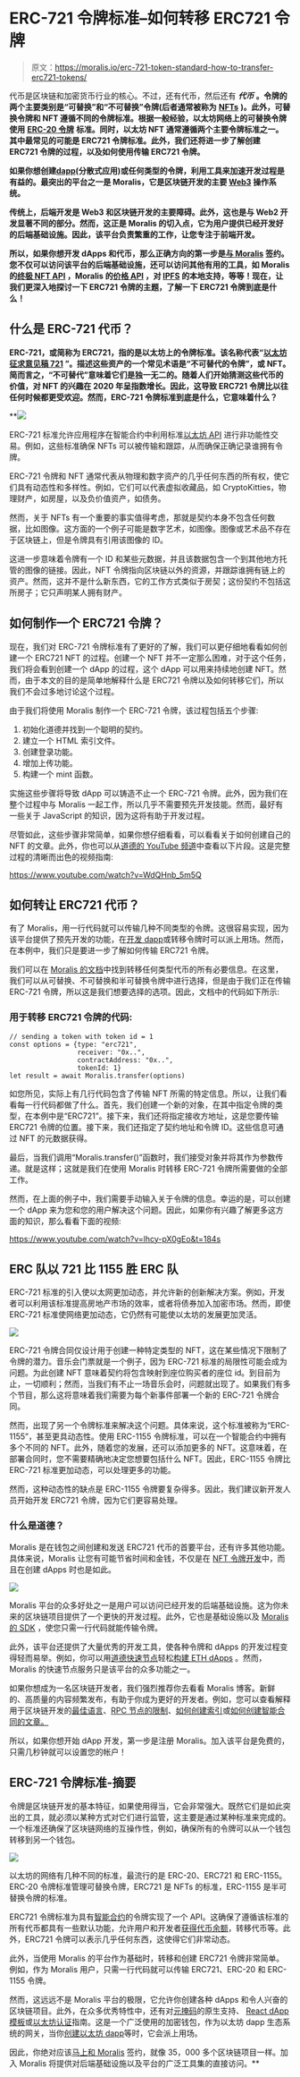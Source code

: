 # ERC-721 令牌标准–如何转移 ERC721 令牌

> 原文：<https://moralis.io/erc-721-token-standard-how-to-transfer-erc721-tokens/>

代币是区块链和加密货币行业的核心。不过，还有代币，然后还有 ***代币*** **。令牌的两个主要类别是“可替换”和“不可替换”令牌(后者通常被称为** [**NFTs**](https://moralis.io/non-fungible-tokens-explained-what-are-nfts/) **)。此外，可替换令牌和 NFT 遵循不同的令牌标准。根据一般经验，以太坊网络上的可替换令牌使用** [**ERC-20 令牌**](https://moralis.io/how-to-send-erc-20-tokens/) **标准。同时，以太坊 NFT 通常遵循两个主要令牌标准之一。其中最常见的可能是 ERC721 令牌标准。此外，我们还将进一步了解创建 ERC721 令牌的过程，以及如何使用**[](https://moralis.io/)****传输 ERC721 令牌。****

**如果你想创建[dapp](https://moralis.io/decentralized-applications-explained-what-are-dapps/)(分散式应用)或任何类型的令牌，利用工具来加速开发过程是有益的。最突出的平台之一是 Moralis，它是区块链开发的主要 [Web3](https://moralis.io/the-ultimate-guide-to-web3-what-is-web3/) 操作系统。**

**传统上，后端开发是 Web3 和区块链开发的主要障碍。此外，这也是与 Web2 开发显著不同的部分。然而，这正是 Moralis 的切入点，它为用户提供已经开发好的后端基础设施。因此，该平台负责繁重的工作，让您专注于前端开发。**

**所以，如果你想开发 dApps 和代币，那么正确方向的第一步是[与 Moralis](https://admin.moralis.io/register) 签约。您不仅可以访问该平台的后端基础设施，还可以访问其他有用的工具，如 Moralis 的[终极 NFT API](https://moralis.io/ultimate-nft-api-exploring-moralis-nft-api/) ，Moralis 的[价格 API](https://moralis.io/introducing-the-moralis-price-api/) ，对 [IPFS](https://moralis.io/what-is-ipfs-interplanetary-file-system/) 的本地支持，等等！现在，让我们更深入地探讨一下 ERC721 令牌的主题，了解一下 ERC721 令牌到底是什么！**

## **什么是 ERC-721 代币？**

**ERC-721，或简称为 ERC721，指的是以太坊上的令牌标准。该名称代表“[以太坊征求意见稿 721](https://ethereum.org/en/developers/docs/standards/tokens/erc-721/) ”。描述这些资产的一个常见术语是“不可替代的令牌”，或 NFT。简而言之，“不可替代”意味着它们是独一无二的。随着人们开始猜测这些代币的价值，对 NFT 的兴趣在 2020 年呈指数增长。因此，这导致 ERC721 令牌比以往任何时候都更受欢迎。然而，ERC-721 令牌标准到底是什么，它意味着什么？**

**![](img/ca5401d744c2207bc35f76afc5b8997c.png)

ERC-721 标准允许应用程序在智能合约中利用标准[以太坊 API](https://moralis.io/ethereum-api-develop-ethereum-dapps-with-moralis/) 进行非功能性交易。例如，这些标准确保 NFTs 可以被传输和跟踪，从而确保正确记录谁拥有令牌。

ERC-721 令牌和 NFT 通常代表从物理和数字资产的几乎任何东西的所有权，使它们具有动态性和多样性。例如，它们可以代表虚拟收藏品，如 CryptoKitties，物理财产，如房屋，以及负价值资产，如债务。

然而，关于 NFTs 有一个重要的事实值得考虑，那就是契约本身不包含任何数据，比如图像。这方面的一个例子可能是数字艺术，如图像。图像或艺术品不存在于区块链上，但是令牌具有引用该图像的 ID。

这进一步意味着令牌有一个 ID 和某些元数据，并且该数据包含一个到其他地方托管的图像的链接。因此，NFT 令牌指向区块链以外的资源，并跟踪谁拥有链上的资产。然而，这并不是什么新东西，它的工作方式类似于房契；这份契约不包括这所房子；它只声明某人拥有财产。

## 如何制作一个 ERC721 令牌？

现在，我们对 ERC-721 令牌标准有了更好的了解，我们可以更仔细地看看如何创建一个 ERC721 NFT 的过程。创建一个 NFT 并不一定那么困难，对于这个任务，我们将会看到创建一个 dApp 的过程，这个 dApp 可以用来持续地创建 NFT。然而，由于本文的目的是简单地解释什么是 ERC721 令牌以及如何转移它们，所以我们不会过多地讨论这个过程。

由于我们将使用 Moralis 制作一个 ERC-721 令牌，该过程包括五个步骤:

1.  初始化道德并找到一个聪明的契约。
2.  建立一个 HTML 索引文件。
3.  创建登录功能。
4.  增加上传功能。
5.  构建一个 mint 函数。

实施这些步骤将导致 dApp 可以铸造不止一个 ERC-721 令牌。此外，因为我们在整个过程中与 Moralis 一起工作，所以几乎不需要预先开发技能。然而，最好有一些关于 JavaScript 的知识，因为这将有助于开发过程。

尽管如此，这些步骤非常简单，如果你想仔细看看，可以看看关于如何创建自己的 NFT 的文章。此外，你也可以从[道德的 YouTube 频道](https://www.youtube.com/channel/UCgWS9Q3P5AxCWyQLT2kQhBw)中查看以下片段。这是完整过程的清晰而出色的视频指南:

https://www.youtube.com/watch?v=WdQHnb_5m5Q

## 如何转让 ERC721 代币？

有了 Moralis，用一行代码就可以传输几种不同类型的令牌。这很容易实现，因为该平台提供了预先开发的功能，在[开发 dapp](https://moralis.io/how-to-build-decentralized-apps-dapps-quickly-and-easily/)或转移令牌时可以派上用场。然而，在本例中，我们只是要进一步了解如何传输 ERC721 令牌。

我们可以在 [Moralis 的文档](https://docs.moralis.io/moralis-server/sending-assets)中找到转移任何类型代币的所有必要信息。在这里，我们可以从可替换、不可替换和半可替换令牌中进行选择，但是由于我们正在传输 ERC-721 令牌，所以这是我们想要选择的选项。因此，文档中的代码如下所示:

### 用于转移 ERC721 令牌的代码:

```
// sending a token with token id = 1
const options = {type: "erc721",  
                 receiver: "0x..",
                 contractAddress: "0x..",
                 tokenId: 1}
let result = await Moralis.transfer(options)
```

如您所见，实际上有几行代码包含了传输 NFT 所需的特定信息。所以，让我们看看每一行代码都做了什么。首先，我们创建一个新的对象，在其中指定令牌的类型，在本例中是“ERC721”。接下来，我们还将指定接收方地址，这是您要传输 ERC721 令牌的位置。接下来，我们还指定了契约地址和令牌 ID。这些信息可通过 NFT 的元数据获得。

最后，当我们调用“Moralis.transfer()”函数时，我们接受对象并将其作为参数传递。就是这样；这就是我们在使用 Moralis 时转移 ERC-721 令牌所需要做的全部工作。

然而，在上面的例子中，我们需要手动输入关于令牌的信息。幸运的是，可以创建一个 dApp 来为您和您的用户解决这个问题。因此，如果你有兴趣了解更多这方面的知识，那么看看下面的视频:

https://www.youtube.com/watch?v=lhcy-pX0gEo&t=184s

## ERC 队以 721 比 1155 胜 ERC 队

ERC-721 标准的引入使以太网更加动态，并允许新的创新解决方案。例如，开发者可以利用该标准提高房地产市场的效率，或者将债券加入加密市场。然而，即使 ERC-721 标准使网络更加动态，它仍然有可能使以太坊的发展更加灵活。

![](img/f4f35eff689f77664b0910f3a3b99b03.png)

ERC-721 令牌合同仅设计用于创建一种特定类型的 NFT，这在某些情况下限制了令牌的潜力。音乐会门票就是一个例子，因为 ERC-721 标准的局限性可能会成为问题。为此创建 NFT 意味着契约将包含映射到座位购买者的座位 id。到目前为止，一切顺利；然而，当我们有不止一场音乐会时，问题就出现了。如果我们有多个节目，那么这将意味着我们需要为每个新事件部署一个新的 ERC-721 令牌合同。

然而，出现了另一个令牌标准来解决这个问题。具体来说，这个标准被称为“ERC-1155”，甚至更具动态性。使用 ERC-1155 令牌标准，可以在一个智能合约中拥有多个不同的 NFT。此外，随着您的发展，还可以添加更多的 NFT。这意味着，在部署合同时，您不需要精确地决定您想要包括什么 NFT。因此，ERC-1155 令牌比 ERC-721 标准更加动态，可以处理更多的功能。

然而，这种动态性的缺点是 ERC-1155 令牌要复杂得多。因此，我们建议新开发人员开始开发 ERC721 令牌，因为它们更容易处理。

### 什么是道德？

Moralis 是在钱包之间创建和发送 ERC721 代币的首要平台，还有许多其他功能。具体来说，Moralis 让您有可能节省时间和金钱，不仅是在 [NFT 令牌开发](https://moralis.io/nft-token-development-the-ultimate-guide/)中，而且在创建 dApps 时也是如此。

![](img/47a6aeb999ce78f291b915d0ca0a6d69.png)

Moralis 平台的众多好处之一是用户可以访问已经开发的后端基础设施。这为你未来的区块链项目提供了一个更快的开发过程。此外，它也是基础设施以及 [Moralis 的 SDK](https://moralis.io/exploring-moralis-sdk-the-ultimate-web3-sdk/) ，使您只需一行代码就能传输令牌。

此外，该平台还提供了大量优秀的开发工具，使各种令牌和 dApps 的开发过程变得轻而易举。例如，你可以用[道德快速节点](https://moralis.io/speedy-nodes/)轻松[构建 ETH dApps](https://moralis.io/how-to-build-eth-dapps-quickly/) 。然而，Moralis 的快速节点服务只是该平台的众多功能之一。

如果你想成为一名区块链开发者，我们强烈推荐你去看看 Moralis 博客。新鲜的、高质量的内容频繁发布，有助于你成为更好的开发者。例如，您可以查看解释用于区块链开发的[最佳语言](https://moralis.io/best-languages-for-blockchain-development-full-tutorial/)、[RPC 节点的限制](https://moralis.io/exploring-the-limitations-of-rpc-nodes-and-the-solution-to-them/)、[如何创建索引](https://moralis.io/how-to-create-a-dex-in-5-steps/)或[如何创建智能合同的文章。](https://moralis.io/how-to-create-smart-contracts/)

所以，如果你想开始 dApp 开发，第一步是注册 Moralis。加入该平台是免费的，只需几秒钟就可以设置您的帐户！

## ERC-721 令牌标准-摘要

令牌是区块链开发的基本特征，如果使用得当，它会非常强大。既然它们是如此突出的工具，就必须以某种方式对它们进行监管，这主要是通过某种标准来完成的。一个标准还确保了区块链网络的互操作性，例如，确保所有的令牌可以从一个钱包转移到另一个钱包。

![](img/bcf117b473ca5be1153caeb1999f42d2.png)

以太坊的网络有几种不同的标准，最流行的是 ERC-20、ERC721 和 ERC-1155。ERC-20 令牌标准管理可替换令牌，ERC721 是 NFTs 的标准，ERC-1155 是半可替换令牌的标准。

ERC721 令牌标准为具有[智能合约](https://moralis.io/smart-contracts-explained-what-are-smart-contracts/)的令牌实现了一个 API。这确保了遵循该标准的所有代币都具有一些默认功能，允许用户和开发者[获得代币余额](https://moralis.io/how-to-get-nft-and-erc-20-token-balances-in-3-steps/)，转移代币等。此外，ERC721 令牌可以表示几乎任何东西，这使得它们非常动态。

此外，当使用 Moralis 的平台作为基础时，转移和创建 ERC721 令牌非常简单。例如，作为 Moralis 用户，只需一行代码就可以传输 ERC721、ERC-20 和 ERC-1155 令牌。

然而，这远远不是 Moralis 平台的极限，它允许你创建各种 dApps 和令人兴奋的区块链项目。此外，在众多优秀特性中，还有对[元掩码](https://moralis.io/metamask-explained-what-is-metamask/)的原生支持、 [React dApp 模板](https://moralis.io/react-dapp-template-how-to-build-a-react-dapp/)或[以太坊认证](https://moralis.io/ethereum-authentication-full-tutorial-to-ethereum-login-programming/)指南。这是一个广泛使用的加密钱包，作为以太坊 dapp 生态系统的网关，当你[创建以太坊 dapp](https://moralis.io/how-to-create-ethereum-dapps/)等时，它会派上用场。

因此，你绝对应该[马上和 Moralis](https://admin.moralis.io/register) 签约，就像 35，000 多个区块链项目一样。加入 Moralis 将提供对后端基础设施以及平台的广泛工具集的直接访问。**
